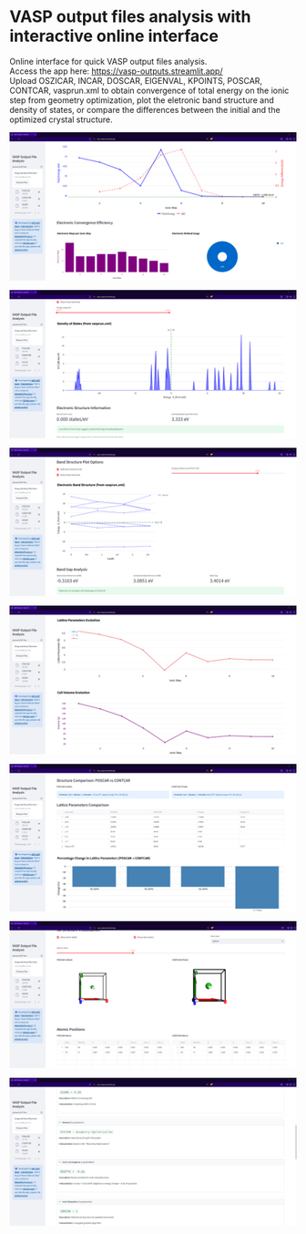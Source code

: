# VASP output files analysis with interactive online interface
Online interface for quick VASP output files analysis.  
Access the app here: https://vasp-outputs.streamlit.app/  
Upload OSZICAR, INCAR, DOSCAR, EIGENVAL, KPOINTS, POSCAR, CONTCAR, vasprun.xml to obtain convergence of total energy on the ionic step from geometry optimization, plot the eletronic band structure and density of states, or compare the differences between the initial and the optimized crystal structure.

![oszicar](images/1.png)

![density of states](images/2.png)

![electronic band structure](images/3.png)

![lattice parameters changes](images/4.png)

![POSCAR vs CONTCAR 1](images/5.png)

![POSCAR vs CONTCAR 2](images/6.png)

![INCAR](images/7.png)
